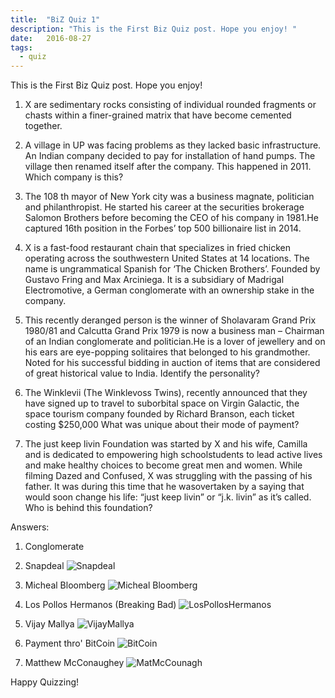 ```yaml
---
title:  "BiZ Quiz 1"
description: "This is the First Biz Quiz post. Hope you enjoy! "
date:   2016-08-27
tags:
  - quiz
---
```


This is the First Biz Quiz post. Hope you enjoy!


1. X are sedimentary rocks consisting of individual rounded fragments or chasts within a finer-grained matrix that have become cemented together.


2. A village in UP was facing problems as they lacked basic infrastructure. An Indian company decided to pay for installation of hand pumps. The village then renamed itself after the company. This happened in 2011. Which company is this?


3. The 108 th mayor of New York city was a business magnate, politician and philanthropist. He started his career at the securities brokerage Salomon Brothers before becoming the CEO of his company in 1981.He captured 16th position in the Forbes’ top 500 billionaire list in 2014.


4. X is a fast-food restaurant chain that specializes in fried chicken operating across the southwestern United States at 14 locations. The name is ungrammatical Spanish for ‘The Chicken Brothers’. Founded by Gustavo Fring and Max Arciniega. It is a subsidiary of Madrigal Electromotive, a German conglomerate with an ownership stake in the company.


5. This recently deranged person is the winner of Sholavaram Grand Prix 1980/81 and Calcutta Grand Prix 1979 is now a business man – Chairman of an Indian conglomerate and politician.He is a lover of jewellery and on his ears are eye-popping solitaires that belonged to his grandmother. Noted for his successful bidding in auction of items that are considered of great historical value to India. Identify the personality?


6. The Winklevii (The Winklevoss Twins), recently announced that they have signed up to travel to suborbital space on Virgin Galactic, the space tourism company founded by Richard Branson, each ticket costing $250,000 What was unique about their mode of payment?


7. The just keep livin Foundation was started by X and his wife, Camilla and is dedicated to empowering high schoolstudents to lead active lives and make healthy choices to become great men and women. While filming Dazed and Confused, X was struggling with the passing of his father. It was during this time that he wasovertaken by a saying that would soon change his life: “just keep livin” or “j.k. livin” as it’s called. Who is behind this foundation?

Answers:

1. Conglomerate

2. Snapdeal
![Snapdeal](/img/snapdeal-new-logo.png)

3. Micheal Bloomberg
![Micheal Bloomberg](/img/micheal-bloomberg.jpg)

4. Los Pollos Hermanos (Breaking Bad)
![LosPollosHermanos](/img/Los_Pollos_325.jpg)

5. Vijay Mallya
![VijayMallya](/img/dc-Cover-20160124001152.png)

6. Payment thro' BitCoin
![BitCoin](/img/bitcoin_pic.png)

7. Matthew McConaughey
![MatMcCounagh](/img/Matthew-McConaughey-Running-JKLivin-Event-LA.jpg)

Happy Quizzing!
